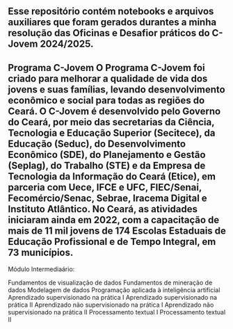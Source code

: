 Esse repositório contém notebooks e arquivos auxiliares que foram gerados durantes a minha resolução das Oficinas e Desafior práticos do C-Jovem 2024/2025.
---
Programa C-Jovem
O Programa C-Jovem foi criado para melhorar a qualidade de vida dos jovens e suas famílias, levando desenvolvimento econômico e social para todas as regiões do Ceará.
O C-Jovem é desenvolvido pelo Governo do Ceará, por meio das secretarias da Ciência, Tecnologia e Educação Superior (Secitece), da Educação (Seduc), do Desenvolvimento Econômico (SDE), do Planejamento e Gestão (Seplag), do Trabalho (STE) e da Empresa de Tecnologia da Informação do Ceará (Etice), em parceria com Uece, IFCE e UFC, FIEC/Senai, Fecomércio/Senac, Sebrae, Iracema Digital e Instituto Atlântico.
No Ceará, as atividades iniciaram ainda em 2022, com a capacitação de mais de 11 mil jovens de 174 Escolas Estaduais de Educação Profissional e de Tempo Integral, em 73 municípios.
---

Módulo Intermediaário:

  Fundamentos de visualização de dados
  Fundamentos de mineração de dados
  Modelagem de dados
  Programação aplicada à inteligência artificial
  Aprendizado supervisionado na prática I
  Aprendizado supervisionado na prática II
  Aprendizado não supervisionado na prática I
  Aprendizado não supervisionado na prática II
  Processamento textual I
  Processamento textual II
 

